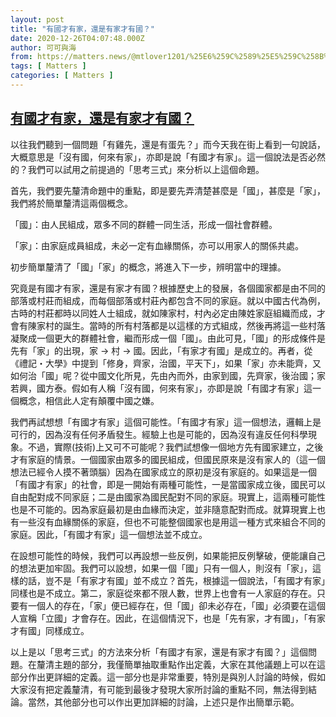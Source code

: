 ```yaml
---
layout: post
title: "有國才有家，還是有家才有國？"
date: 2020-12-26T04:07:48.000Z
author: 可可與海
from: https://matters.news/@mtlover1201/%25E6%259C%2589%25E5%259C%258B%25E6%2589%258D%25E6%259C%2589%25E5%25AE%25B6-%25E9%2582%2584%25E6%2598%25AF%25E6%259C%2589%25E5%25AE%25B6%25E6%2589%258D%25E6%259C%2589%25E5%259C%258B-bafyreidmwqni4sau7al5utozcgu3uwh3y7urora6ywfqzjtfg5mjwefpby
tags: [ Matters ]
categories: [ Matters ]
---
```

<!--1608955668000-->
[有國才有家，還是有家才有國？](https://matters.news/@mtlover1201/%25E6%259C%2589%25E5%259C%258B%25E6%2589%258D%25E6%259C%2589%25E5%25AE%25B6-%25E9%2582%2584%25E6%2598%25AF%25E6%259C%2589%25E5%25AE%25B6%25E6%2589%258D%25E6%259C%2589%25E5%259C%258B-bafyreidmwqni4sau7al5utozcgu3uwh3y7urora6ywfqzjtfg5mjwefpby)
------

<div>
<p>以往我們聽到一個問題「有雞先，還是有蛋先？」而今天我在街上看到一句說話，大概意思是「沒有國，何來有家」，亦即是說「有國才有家」。這一個說法是否必然的？我們可以試用之前提過的「思考三式」來分析以上這個命題。</p><p>首先，我們要先釐清命題中的重點，即是要先弄清楚甚麼是「國」，甚麼是「家」，我們將於簡單釐清這兩個概念。</p><p>「國」：由人民組成，眾多不同的群體一同生活，形成一個社會群體。</p><p>「家」：由家庭成員組成，未必一定有血緣關係，亦可以用家人的關係共處。</p><p>初步簡單釐清了「國」「家」的概念，將進入下一步，辨明當中的理據。</p><p>究竟是有國才有家，還是有家才有國？根據歷史上的發展，各個國家都是由不同的部落或村莊而組成，而每個部落或村莊內都包含不同的家庭。就以中國古代為例，古時的村莊都時以同姓人士組成，就如陳家村，村內必定由陳姓家庭組織而成，才會有陳家村的誕生。當時的所有村落都是以這樣的方式組成，然後再將這一些村落凝聚成一個更大的群體社會，繼而形成一個「國」。由此可見，「國」的形成條件是先有「家」的出現，家 -> 村 -> 國。因此，「有家才有國」是成立的。再者，從《禮記・大學》中提到「修身，齊家，治國，平天下」，如果「家」亦未能齊，又如何治「國」呢？從中國文化所見，先由內而外，由家到國，先齊家，後治國；家若興，國方泰。假如有人稱「沒有國，何來有家」，亦即是說「有國才有家」這一個概念，相信此人定有顛覆中國之嫌。</p><p>我們再試想想「有國才有家」這個可能性。「有國才有家」這一個想法，邏輯上是可行的，因為沒有任何矛盾發生。經驗上也是可能的，因為沒有違反任何科學現象。不過，實際(技術)上又可不可能呢？我們試想像一個地方先有國家建立，之後才有家庭的情景。一個國家由眾多的國民組成，但國民原來是沒有家人的（這一個想法已經令人摸不著頭腦）因為在國家成立的原初是沒有家庭的。如果這是一個「有國才有家」的社會，即是一開始有兩種可能性，一是當國家成立後，國民可以自由配對成不同家庭；二是由國家為國民配對不同的家庭。現實上，這兩種可能性也是不可能的。因為家庭最初是由血緣而決定，並非隨意配對而成。就算現實上也有一些沒有血緣關係的家庭，但也不可能整個國家也是用這一種方式來組合不同的家庭。因此，「有國才有家」這一個想法並不成立。</p><p>在設想可能性的時候，我們可以再設想一些反例，如果能把反例擊破，便能讓自己的想法更加牢固。我們可以設想，如果一個「國」只有一個人，則沒有「家」，這樣的話，豈不是「有家才有國」並不成立？首先，根據這一個說法，「有國才有家」同樣也是不成立。第二，家庭從來都不限人數，世界上也會有一人家庭的存在。只要有一個人的存在，「家」便已經存在，但「國」卻未必存在，「國」必須要在這個人宣稱「立國」才會存在。因此，在這個情況下，也是「先有家，才有國」，「有家才有國」同樣成立。</p><p>以上是以「思考三式」的方法來分析「有國才有家，還是有家才有國？」這個問題。在釐清主題的部分，我僅簡單抽取重點作出定義，大家在其他議題上可以在這部分作出更詳細的定義。這一部分也是非常重要，特別是與別人討論的時候，假如大家沒有把定義釐清，有可能到最後才發現大家所討論的重點不同，無法得到結論。當然，其他部分也可以作出更加詳細的討論，上述只是作出簡單示範。</p>
</div>
